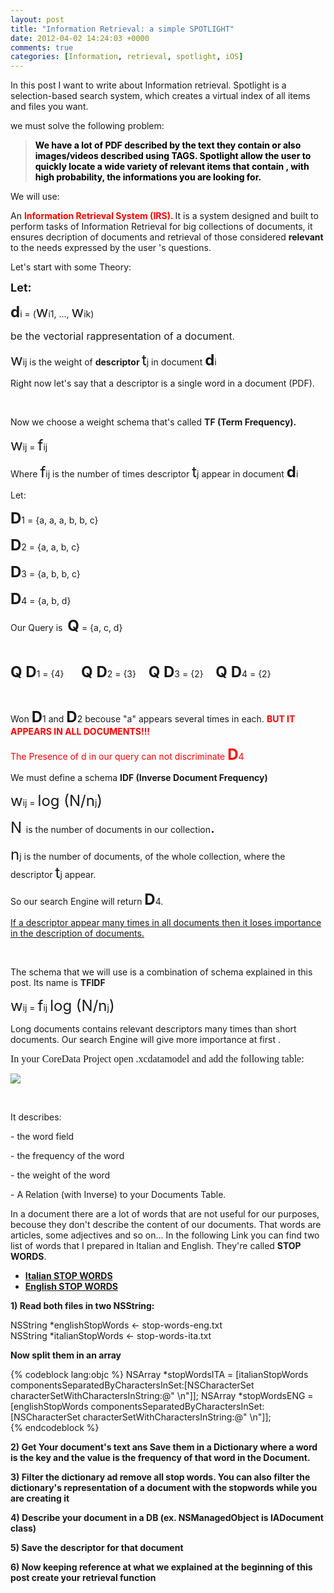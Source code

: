 ```yaml
---
layout: post
title: "Information Retrieval: a simple SPOTLIGHT"
date: 2012-04-02 14:24:03 +0000
comments: true
categories: [Information, retrieval, spotlight, iOS]
---
```


<div class='post_body'><p>In this post I want to write about Information retrieval. Spotlight is a selection-based search system, which creates a virtual index of all items and files you want.</p>
<p>we must solve the following problem:</p>
<blockquote>
<p><strong><span style="color: #000000;">We have a lot of PDF described by the text they contain or also images/videos described using TAGS. Spotlight allow the user to quickly locate a wide variety of relevant items that contain , with high probability, the informations you are looking for.</span></strong><strong><span style="color: #000000;">  </span></strong>
</blockquote>
<p>We will use:</p>
<p>An <span style="color: #ff0000;"><strong>Information Retrieval System (IRS).</strong></span><strong> </strong>It is a system <span class="short_text"><span title="Fai clic per visualizzare le traduzioni alternative" class="hps">designed and</span> <span title="Fai clic per visualizzare le traduzioni alternative" class="hps">built</span> <span title="Fai clic per visualizzare le traduzioni alternative" class="hps">to</span> <span title="Fai clic per visualizzare le traduzioni alternative" class="hps">perform tasks of Information Retrieval for big collections of documents, it ensures decription of documents </span></span><span class="short_text"><span title="Fai clic per visualizzare le traduzioni alternative" class="hps">and retrieval</span> <span title="Fai clic per visualizzare le traduzioni alternative" class="hps">of</span> <span title="Fai clic per visualizzare le traduzioni alternative" class="hps">those</span> <span title="Fai clic per visualizzare le traduzioni alternative" class="hps">considered</span> <strong><span title="Fai clic per visualizzare le traduzioni alternative" class="hps">relevant </span></strong></span><span> <span title="Fai clic per visualizzare le traduzioni alternative" class="hps">to</span> <span title="Fai clic per visualizzare le traduzioni alternative" class="hps">the needs</span> <span title="Fai clic per visualizzare le traduzioni alternative" class="hps">expressed</span> <span title="Fai clic per visualizzare le traduzioni alternative" class="hps">by the</span> user 's <span title="Fai clic per visualizzare le traduzioni alternative" class="hps">questions</span><span title="Fai clic per visualizzare le traduzioni alternative" class="hps">.<br /></span></span></p>
<p><!--more--></p>
<p>Let's start with some Theory:</p>
<p><span style="font-size: large;"><strong>Let:</strong></span></p>
<p><span style="font-size: x-large;"><strong>d</strong></span>i = (<span style="font-size: x-large;">w</span>i1, ..., <span style="font-size: x-large;">w</span>ik)</p>
<p><span style="font-size: medium;">be the vectorial rappresentation of a document</span>.</p>
<p><span style="font-size: x-large;">w</span>ij is the weight of <strong>descriptor </strong><span style="font-size: x-large;">t</span>j in document <span style="font-size: x-large;"><strong>d</strong></span>i</p>
<p>Right now let's say that a descriptor is a single word in a document (PDF).</p>
<p>&nbsp;</p>
<p>Now we choose a weight schema that's called <strong>TF (Term Frequency).</strong></p>
<p><span style="font-size: x-large;">w</span>ij = <span style="font-size: x-large;">f</span>ij</p>
<p>Where <span style="font-size: x-large;">f</span>ij is the number of times descriptor <span style="font-size: x-large;">t</span>j appear in document <span style="font-size: x-large;"><strong>d</strong></span>i</p>
<p>Let:</p>
<p><span style="font-size: x-large;"><strong>D</strong></span>1 = {a, a, a, b, b, c}</p>
<p><span style="font-size: x-large;"><strong>D</strong></span>2 = {a, a, b, c}</p>
<p><span style="font-size: x-large;"><strong>D</strong></span>3 = {a, b, b, c}</p>
<p><span style="font-size: x-large;"><strong>D</strong></span>4 = {a, b, d}</p>
<p>Our Query is&nbsp; <span style="font-size: x-large;"><strong>Q</strong></span> = {a, c, d}</p>
<p>&nbsp;</p>
<p><span style="font-size: x-large;"><strong>Q</strong></span><span style="font-size: x-large;"><strong> D</strong></span>1 = {4}&nbsp;&nbsp;&nbsp;&nbsp;&nbsp;&nbsp; <span style="font-size: x-large;"><strong>Q</strong></span><span style="font-size: x-large;"><strong> D</strong></span>2 = {3}&nbsp;&nbsp;&nbsp;&nbsp; <span style="font-size: x-large;"><strong>Q</strong></span><span style="font-size: x-large;"><strong> D</strong></span>3 = {2}&nbsp;&nbsp;&nbsp;&nbsp; <span style="font-size: x-large;"><strong>Q</strong></span><span style="font-size: x-large;"><strong> D</strong></span>4 = {2}<br /><span style="font-size: x-large;"><strong>&nbsp;</strong></span></p>
<p>Won <span style="font-size: x-large;"><strong>D</strong></span>1 and <span style="font-size: x-large;"><strong>D</strong></span>2 becouse "a" <span class="short_text"><span title="Fai clic per visualizzare le traduzioni alternative" class="hps">appears</span> <span title="Fai clic per visualizzare le traduzioni alternative" class="hps">several</span> <span title="Fai clic per visualizzare le traduzioni alternative" class="hps">times in each. <span style="color: #ff0000;"><strong>BUT IT APPEARS IN ALL DOCUMENTS!!!</strong></span></span></span><span class="short_text"><span title="Fai clic per visualizzare le traduzioni alternative" class="hps">&nbsp;</span></span></p>
<p><span style="color: #ff0000;">The Presence of d in our query can not discriminate <span style="font-size: x-large;"><strong>D</strong></span>4 </span></p>
<p><span class="short_text"><span title="Fai clic per visualizzare le traduzioni alternative" class="hps">We must define a schema <strong>IDF (Inverse Document Frequency)</strong></span></span></p>
<p><span style="font-size: x-large;">w</span>ij = <span style="font-size: x-large;">log (N/n</span>j<span style="font-size: x-large;">)</span></p>
<p><span style="font-size: x-large;">N </span><span class="short_text"><span title="Fai clic per visualizzare le traduzioni alternative" class="hps">is the number of documents in our collection</span></span><span style="font-size: x-large;">. </span></p>
<p><span style="font-size: x-large;">n</span>j<span class="short_text"><span title="Fai clic per visualizzare le traduzioni alternative" class="hps"> is the number of documents, of the whole collection, </span></span><span class="short_text"><span title="Fai clic per visualizzare le traduzioni alternative" class="hps">where</span></span><span class="short_text"><span title="Fai clic per visualizzare le traduzioni alternative" class="hps"> the descriptor</span></span><span class="short_text"><span title="Fai clic per visualizzare le traduzioni alternative" class="hps"> </span></span><span style="font-size: x-large;">t</span>j appear.</p>
<p>So our search Engine will return <span style="font-size: x-large;"><strong>D</strong></span>4.</p>
<p><span style="text-decoration: underline;">If a descriptor appear many times in all documents then it loses importance in the description of documents. </span></p>
<p>&nbsp;</p>
<p>The schema that we will use is a combination of schema explained in this post. Its name is <strong>TFIDF</strong></p>
<p><span style="font-size: x-large;">w</span>ij = <span style="font-size: x-large;">f</span>ij <span style="font-size: x-large;">log (N/n</span>j<span style="font-size: x-large;">)</span></p>
<p>Long documents contains relevant descriptors many times than short documents. Our search Engine will give more importance at first	.</p>
<p><span style="font-size: x-large;"><span style="font-size: medium;"><span style="font-family: mceinline;">In your CoreData Project open .xcdatamodel and add the following table:</span></span></span></p>
<img src="{{ root_url }}/images/descriptor.png"/>

<p>&nbsp;</p>
<p>It describes:</p>
<p>- the word field</p>
<p>- the frequency of the word</p>
<p>- the weight of the word</p>
<p>- A Relation (with Inverse) to your Documents Table.</p>

<p>In a document there are a lot of words that are not useful for our purposes, becouse they don't describe the content of our documents. That words are articles, some adjectives and so on... In the following Link you can find two list of words that I prepared in Italian and English. They're called <strong>STOP WORDS</strong>.</p>
<ul>
<li><a href="http://dl.dropbox.com/u/7201536/stop-words-ita.txt" title="STOP WORDS ITA" target="_blank"><strong>Italian STOP WORDS</strong></a></li>
<li><a href="http://dl.dropbox.com/u/7201536/stop-words-eng.txt" title="STOP WORDS ENG" target="_blank"><strong>English STOP WORDS</strong></a></li>
</ul>
<p><strong>1) Read both files in two NSString:</strong></p>
<p>NSString *englishStopWords &lt;- stop-words-eng.txt<br />NSString *italianStopWords &lt;- stop-words-ita.txt</p>
<p><strong>Now split them in an array</strong><br />

{% codeblock lang:objc %}
	NSArray *stopWordsITA = [italianStopWords componentsSeparatedByCharactersInSet:[NSCharacterSet characterSetWithCharactersInString:@" \n"]];
	NSArray *stopWordsENG = [englishStopWords componentsSeparatedByCharactersInSet:[NSCharacterSet characterSetWithCharactersInString:@" \n"]];  
{% endcodeblock %}

<p><strong>2) Get Your document's text ans Save them in a Dictionary where a word is the key and the value is the frequency of that word in the Document.</strong></p>
<p><strong>3) Filter the dictionary ad remove all stop words. You can also filter the dictionary's representation of a document with the stopwords while you are creating it</strong></p>
<p><strong>4) Describe your document in a DB (ex. NSManagedObject is IADocument class)</strong></p>
<p><strong>5) Save the descriptor for that document</strong></p>
<p><strong>6) Now keeping reference at what we explained at the beginning of this post create your retrieval function</strong></p>
